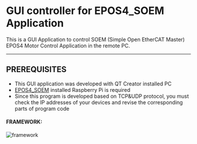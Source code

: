 # GUI controller for EPOS4_SOEM Application
This is a GUI Application to control SOEM (Simple Open EtherCAT Master) EPOS4 Motor Control Application in the remote PC.

---

## PREREQUISITES
+ This GUI application was developed with QT Creator installed PC
+ [EPOS4_SOEM](https://github.com/shkwon98/EPOS4_SOEM) installed Raspberry Pi is required
+ Since this program is developed based on TCP&UDP protocol, you must check the IP addresses of your devices and revise the corresponding parts of program code

#### FRAMEWORK:

![framework](https://user-images.githubusercontent.com/86837107/155870476-c4409fc2-9101-4b08-91ce-bc8333312e19.jpg)
